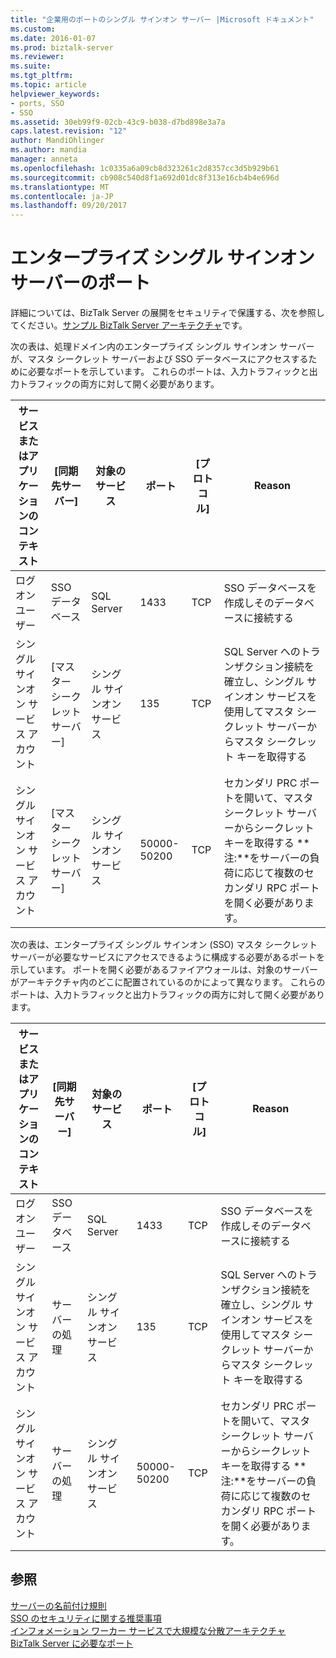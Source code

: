 ```yaml
---
title: "企業用のポートのシングル サインオン サーバー |Microsoft ドキュメント"
ms.custom: 
ms.date: 2016-01-07
ms.prod: biztalk-server
ms.reviewer: 
ms.suite: 
ms.tgt_pltfrm: 
ms.topic: article
helpviewer_keywords:
- ports, SSO
- SSO
ms.assetid: 30eb99f9-02cb-43c9-b038-d7bd898e3a7a
caps.latest.revision: "12"
author: MandiOhlinger
ms.author: mandia
manager: anneta
ms.openlocfilehash: 1c0335a6a09cb8d323261c2d8357cc3d5b929b61
ms.sourcegitcommit: cb908c540d8f1a692d01dc8f313e16cb4b4e696d
ms.translationtype: MT
ms.contentlocale: ja-JP
ms.lasthandoff: 09/20/2017
---
```

# <a name="ports-for-the-enterprise-single-sign-on-servers"></a>エンタープライズ シングル サインオン サーバーのポート
詳細については、BizTalk Server の展開をセキュリティで保護する、次を参照してください。[サンプル BizTalk Server アーキテクチャ](../core/sample-biztalk-server-architectures.md)です。  
  
 次の表は、処理ドメイン内のエンタープライズ シングル サインオン サーバーが、マスタ シークレット サーバーおよび SSO データベースにアクセスするために必要なポートを示しています。 これらのポートは、入力トラフィックと出力トラフィックの両方に対して開く必要があります。  
  
|サービスまたはアプリケーションのコンテキスト|[同期先サーバー]|対象のサービス|ポート|[プロトコル]|Reason|  
|------------------------------------|------------------------|-------------------------|----------|--------------|------------|  
|ログオン ユーザー|SSO データベース|SQL Server|1433|TCP|SSO データベースを作成しそのデータベースに接続する|  
|シングル サインオン サービス アカウント|[マスター シークレット サーバー]|シングル サインオン サービス|135|TCP|SQL Server へのトランザクション接続を確立し、シングル サインオン サービスを使用してマスタ シークレット サーバーからマスタ シークレット キーを取得する|  
|シングル サインオン サービス アカウント|[マスター シークレット サーバー]|シングル サインオン サービス|50000-50200|TCP|セカンダリ PRC ポートを開いて、マスタ シークレット サーバーからシークレット キーを取得する **注:**をサーバーの負荷に応じて複数のセカンダリ RPC ポートを開く必要があります。|  
  
 次の表は、エンタープライズ シングル サインオン (SSO) マスタ シークレット サーバーが必要なサービスにアクセスできるように構成する必要があるポートを示しています。 ポートを開く必要があるファイアウォールは、対象のサーバーがアーキテクチャ内のどこに配置されているのかによって異なります。 これらのポートは、入力トラフィックと出力トラフィックの両方に対して開く必要があります。  
  
|サービスまたはアプリケーションのコンテキスト|[同期先サーバー]|対象のサービス|ポート|[プロトコル]|Reason|  
|------------------------------------|------------------------|-------------------------|----------|--------------|------------|  
|ログオン ユーザー|SSO データベース|SQL Server|1433|TCP|SSO データベースを作成しそのデータベースに接続する|  
|シングル サインオン サービス アカウント|サーバーの処理|シングル サインオン サービス|135|TCP|SQL Server へのトランザクション接続を確立し、シングル サインオン サービスを使用してマスタ シークレット サーバーからマスタ シークレット キーを取得する|  
|シングル サインオン サービス アカウント|サーバーの処理|シングル サインオン サービス|50000-50200|TCP|セカンダリ PRC ポートを開いて、マスタ シークレット サーバーからシークレット キーを取得する **注:**をサーバーの負荷に応じて複数のセカンダリ RPC ポートを開く必要があります。|  
  
## <a name="see-also"></a>参照  
 [サーバーの名前付け規則](../core/server-naming-conventions.md)   
 [SSO のセキュリティに関する推奨事項](../core/sso-security-recommendations.md)   
 [インフォメーション ワーカー サービスで大規模な分散アーキテクチャ](../core/large-distributed-architecture-with-information-worker-services.md)   
 [BizTalk Server に必要なポート](../core/required-ports-for-biztalk-server.md)